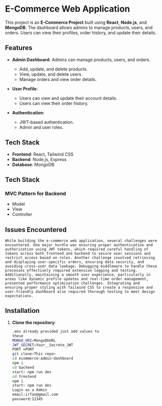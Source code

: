 # E-Commerce Web Application

This project is an **E-Commerce Project** built using **React**, **Node.js**, and **MongoDB**. The dashboard allows admins to manage products, users, and orders. Users can view their profiles, order history, and update their details.

## Features

- **Admin Dashboard**: Admins can manage products, users, and orders.
  - Add, update, and delete products.
  - View, update, and delete users.
  - Manage orders and view order details.
- **User Profile**:

  - Users can view and update their account details.
  - Users can view their order history.

- **Authentication**:
  - JWT-based authentication.
  - Admin and user roles.

## Tech Stack

- **Frontend**: React, Tailwind CSS
- **Backend**: Node.js, Express
- **Database**: MongoDB

## Tech Stack

### MVC Pattern for Backend

- Model
- View
- Controller

## Issues Encountered

```
While building the e-commerce web application, several challenges were encountered. One major hurdle was ensuring proper authentication and authorization using JWT tokens, which required careful handling of tokens across both frontend and backend to secure user sessions and restrict access based on roles. Another challenge involved retrieving and displaying user-specific orders, ensuring data security, and avoiding cross-user data leakage. Debugging middleware to handle these processes effectively required extensive logging and testing. Additionally, maintaining a smooth user experience, particularly in areas like dynamic profile updates and real-time order management, presented performance optimization challenges. Integrating and ensuring proper styling with Tailwind CSS to create a responsive and user-friendly dashboard also required thorough testing to meet design expectations.
```

## Installation

1. **Clone the repository**:

   ```bash
   .env already provided just add values to
   these
   MONGO_URI=MongoDbURL
   JWT_SECRET=Your__Secrete_JWT
   PORT =PORT
   git clone<This repo>
   cd ecommerce-admin-dashboard
   npm i
   cd backend
   start: npm run dev
   cd frontend
   npm i
   start: npm run dev
   Login as a Admin
   email:irfan@gmail.com
   password:12345



   ```
